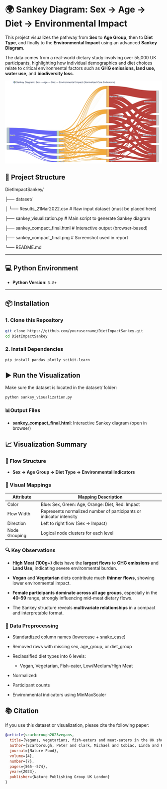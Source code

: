 # 🌍 Sankey Diagram: Sex → Age → Diet → Environmental Impact

This project visualizes the pathway from **Sex** to **Age Group**, then to **Diet Type**, and finally to the **Environmental Impact** using an advanced **Sankey Diagram**.

The data comes from a real-world dietary study involving over 55,000 UK participants, highlighting how individual demographics and diet choices relate to critical environmental factors such as **GHG emissions, land use, water use**, and **biodiversity loss**.

![Sankey Diagram Screenshot](sankey_compact_final.png)

## 📁 Project Structure

DietImpactSankey/

├── dataset/

│  └── Results_21Mar2022.csv     # Raw input dataset (must be placed here)

├── sankey_visualization.py      # Main script to generate Sankey diagram

├── sankey_compact_final.html     # Interactive output (browser-based)

├── sankey_compact_final.png     # Screenshot used in report

└── README.md

---

## 💻 Python Environment

- **Python Version**: `3.8+`  

---

## 📦 Installation

### 1. Clone this Repository

```bash
git clone https://github.com/yourusername/DietImpactSankey.git
cd DietImpactSankey
```

### **2. Install Dependencies**

```bash
pip install pandas plotly scikit-learn
```

## **▶️** **Run the Visualization**

Make sure the dataset is located in the dataset/ folder:

```bash
python sankey_visualization.py
```

### **📊Output Files**

- **sankey_compact_final.html**: Interactive Sankey diagram (open in browser)

## **📈 Visualization Summary**

### **🔗 Flow Structure**

- **Sex → Age Group → Diet Type → Environmental Indicators**

### **🎨 Visual Mappings**

| **Attribute** | **Mapping Description**                                      |
| ------------- | ------------------------------------------------------------ |
| Color         | Blue: Sex, Green: Age, Orange: Diet, Red: Impact             |
| Flow Width    | Represents normalized number of participants or indicator intensity |
| Direction     | Left to right flow (Sex → Impact)                            |
| Node Grouping | Logical node clusters for each level                         |

### **🔍 Key Observations**

- **High Meat (100g+)** diets have the **largest flows** to **GHG emissions** and **Land Use**, indicating severe environmental burden.

- **Vegan** and **Vegetarian** diets contribute much **thinner flows**, showing lower environmental impact.

- **Female participants dominate across all age groups**, especially in the **40–59** range, strongly influencing mid-meat dietary flows.

- The Sankey structure reveals **multivariate relationships** in a compact and interpretable format.

### **🧪 Data Preprocessing**

- Standardized column names (lowercase + snake_case)
- Removed rows with missing sex, age_group, or diet_group
- Reclassified diet types into 6 levels:
  - Vegan, Vegetarian, Fish-eater, Low/Medium/High Meat

- Normalized:

- Participant counts

- Environmental indicators using MinMaxScaler

## 📚 Citation

If you use this dataset or visualization, please cite the following paper:

```bibtex
@article{scarborough2023vegans,
  title={Vegans, vegetarians, fish-eaters and meat-eaters in the UK show discrepant environmental impacts},
  author={Scarborough, Peter and Clark, Michael and Cobiac, Linda and Papier, Keren and Knuppel, Anika and Lynch, John and Harrington, Richard and Key, Tim and Springmann, Marco},
  journal={Nature Food},
  volume={4},
  number={7},
  pages={565--574},
  year={2023},
  publisher={Nature Publishing Group UK London}
}
```
